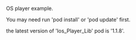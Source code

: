 OS player example.

You may need run 'pod install' or 'pod update' first.

the latest version of 'Ios_Player_Lib' pod is '1.1.8'.

